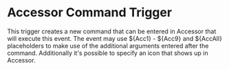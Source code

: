 # Accessor Command Trigger #
This trigger creates a new command that can be entered in Accessor that will execute this event. The event may use ${Acc1} - ${Acc9} and ${AccAll} placeholders to make use of the additional arguments entered after the command. Additionally it's possible to specify an icon that shows up in Accessor.